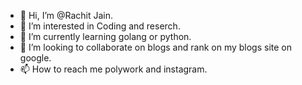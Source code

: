 - 👋 Hi, I’m @Rachit Jain.
- 👀 I’m interested in Coding and reserch.
- 🌱 I’m currently learning golang or python.
- 💞️ I’m looking to collaborate on blogs and rank on my blogs site on google.
- 📫 How to reach me polywork and instagram.

<!---
Rachit jain /Rachit jain is a ✨ special ✨ repository because its `README.md` (this file) appears on your GitHub profile.
You can click the Preview link to take a look at your changes.
--->
